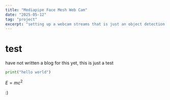 ```yaml
---
title: "Mediapipe Face Mesh Web Cam"
date: "2025-05-12"
tag: "project"
excerpt: "setting up a webcam streams that is just an object detection face mesh using Mediapipe"
---
```

# test
have not written a blog for this yet, this is just a test

```python
print("hello world")
```

$E = mc^2$


:)